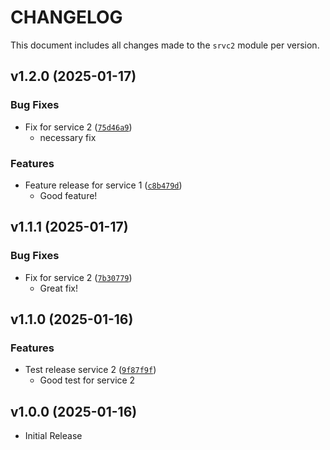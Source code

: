 # CHANGELOG

This document includes all changes made to the `srvc2` module per version.

<!-- version list -->

## v1.2.0 (2025-01-17)

### Bug Fixes

- Fix for service 2 ([`75d46a9`](https://github.com/marc-at-brightnight/psr-monorepo-poweralpha/commit/75d46a9f2f99059986b7d947b07628bf85d3078d))
    - necessary fix

### Features

- Feature release for service 1 ([`c8b479d`](https://github.com/marc-at-brightnight/psr-monorepo-poweralpha/commit/c8b479dbdb43bf800000b97ba20dcc120c0bce08))
    - Good feature!


## v1.1.1 (2025-01-17)

### Bug Fixes

- Fix for service 2 ([`7b30779`](https://github.com/marc-at-brightnight/psr-monorepo-poweralpha/commit/7b307799afb199445702742f98285d3ac47ec525))
    - Great fix!


## v1.1.0 (2025-01-16)

### Features

- Test release service 2 ([`9f87f9f`](https://github.com/marc-at-brightnight/psr-monorepo-poweralpha/commit/9f87f9f500f12167791f9167f26d0b4f3d0c25c0))
    - Good test for service 2


## v1.0.0 (2025-01-16)

- Initial Release
